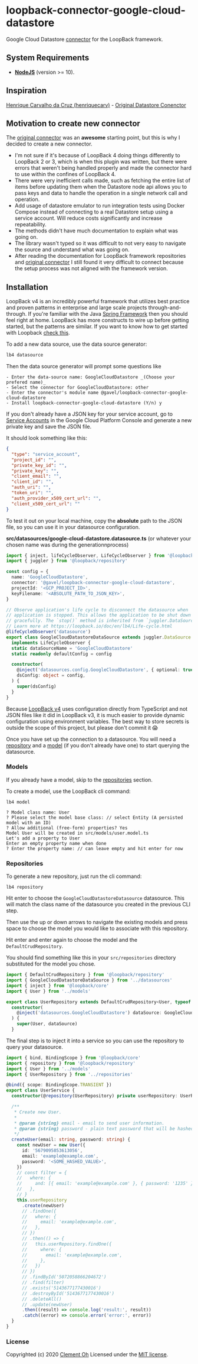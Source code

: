 # loopback-connector-google-cloud-datastore

Google Cloud Datastore [connector](https://loopback.io/doc/en/lb4/Connectors-reference.html) for the LoopBack framework.

## System Requirements

- **[NodeJS](https://nodejs.org/en/)** (version >= 10).

## Inspiration

[Henrique Carvalho da Cruz (henriquecarv)](https://github.com/henriquecarv) -
[Original Datastore Conenctor](https://github.com/henriquecarv/loopback-connector-google-cloud-datastore)

## Motivation to create new connector

The [original connector](https://github.com/henriquecarv/loopback-connector-google-cloud-datastore) was an **awesome**
starting point, but this is why I decided to create a new connector.

- I'm not sure if it's because of LoopBack 4 doing things differently to LoopBack 2 or 3, which is when
  this plugin was written, but there were errors that weren't being handled properly and made the connector hard to
  use within the confines of LoopBack 4.
- There were very inefficient calls made, such as fetching the entire list of items before updating them when the
  Datastore node api allows you to pass keys and data to handle the operation in a single network call and operation.
- Add usage of datastore emulator to run integration tests using Docker Compose instead of connecting to a real
  Datastore setup using a service account. Will reduce costs significantly and increase repeatability.
- The methods didn't have much documentation to explain what was going on.
- The library wasn't typed so it was difficult to not very easy to navigate the source and understand what was going on.
- After reading the documentation for LoopBack framework repositories and
  [original connector](https://github.com/henriquecarv/loopback-connector-google-cloud-datastore) I still found it very
  difficult to connect because the setup process was not aligned with the framework version.

## Installation

LoopBack v4 is an incredibly powerful framework that utilizes best practice and proven patterns in enterprise and
large scale projects through-and-through. If you're familiar with the Java [Spring Framework](https://spring.io/)
then you should feel right at home. LoopBack has more constructs to wire up before getting started, but the patterns
are similar. If you want to know how to get started with Loopback [check this](http://loopback.io/getting-started/).

To add a new data source, use the data source generator:

```sh
lb4 datasource
```

Then the data source generator will prompt some questions like

```
- Enter the data-source name: GoogleCloudDatastore _(Choose your prefered name)_
- Select the connector for GoogleCloudDatastore: other
- Enter the connector's module name @gavel/loopback-connector-google-cloud-datastore
- Install loopback-connector-google-cloud-datastore (Y/n) y
```

If you don't already have a JSON key for your service account, go to
[Service Accounts](https://console.cloud.google.com/iam-admin/serviceaccounts) in the Google Cloud Platform Console
and generate a new private key and save the JSON file.

It should look something like this:

```json
{
  "type": "service_account",
  "project_id": "",
  "private_key_id": "",
  "private_key": "",
  "client_email": "",
  "client_id": "",
  "auth_uri": "",
  "token_uri": "",
  "auth_provider_x509_cert_url": "",
  "client_x509_cert_url": ""
}
```

To test it out on your local machine, copy the **absolute** path to the JSON file, so you can use it in your datasource
configuration.

**src/datasources/google-cloud-datastore.datasource.ts** (or whatever your chosen name was during the generationnprocess)

```typescript
import { inject, lifeCycleObserver, LifeCycleObserver } from '@loopback/core'
import { juggler } from '@loopback/repository'

const config = {
  name: 'GoogleCloudDatastore',
  connector: '@gavel/loopback-connector-google-cloud-datastore',
  projectId: '<GCP_PROJECT_ID>',
  keyFilename: '<ABSOLUTE_PATH_TO_JSON_KEY>',
}

// Observe application's life cycle to disconnect the datasource when
// application is stopped. This allows the application to be shut down
// gracefully. The `stop()` method is inherited from `juggler.DataSource`.
// Learn more at https://loopback.io/doc/en/lb4/Life-cycle.html
@lifeCycleObserver('datasource')
export class GoogleCloudDatastoreDataSource extends juggler.DataSource
  implements LifeCycleObserver {
  static dataSourceName = 'GoogleCloudDatastore'
  static readonly defaultConfig = config

  constructor(
    @inject('datasources.config.GoogleCloudDatastore', { optional: true })
    dsConfig: object = config,
  ) {
    super(dsConfig)
  }
}
```

Because [LoopBack v4][1] uses configuration directly from TypeScript and not JSON files like it did in LoopBack v3, it
is much easier to provide dynamic configuration using environment variables. The best way to store secrets is outside
the scope of this project, but please don't commit it 😱

Once you have set up the connection to a datasource. You will need a
[repository](https://loopback.io/doc/en/lb4/Repositories.html) and a [model](https://loopback.io/doc/en/lb4/Model.html)
(if you don't already have one) to start querying the datasource.

### Models

If you already have a model, skip to the [repositories](#repositories) section.

To create a model, use the LoopBack cli command:

```
lb4 model

? Model class name: User
? Please select the model base class: // select Entity (A persisted model with an ID)
? Allow additional (free-form) properties? Yes
Model User will be created in src/models/user.model.ts
Let's add a property to User
Enter an empty property name when done
? Enter the property name: // can leave empty and hit enter for now
```

### Repositories

To generate a new repository, just run the cli command:

```
lb4 repository
```

Hit enter to choose the `GoogleCloudDatastoreDatasource` datasource. This will match the class name of the datasource
you created in the previous CLI step.

Then use the up or down arrows to navigate the existing models and press space to choose the model you would like to
associate with this repository.

Hit enter and enter again to choose the model and the `DefaultCrudRepository`.

You should find something like this in your `src/repositories` directory substituted for the model you chose.

```typescript
import { DefaultCrudRepository } from '@loopback/repository'
import { GoogleCloudDatastoreDataSource } from '../datasources'
import { inject } from '@loopback/core'
import { User } from '../models'

export class UserRepository extends DefaultCrudRepository<User, typeof User.prototype.id> {
  constructor(
    @inject('datasources.GoogleCloudDatastore') dataSource: GoogleCloudDatastoreDataSource,
  ) {
    super(User, dataSource)
  }
```

The final step is to inject it into a service so you can use the repository to query your datasource.

```typescript
import { bind, BindingScope } from '@loopback/core'
import { repository } from '@loopback/repository'
import { User } from '../models'
import { UserRepository } from '../repositories'

@bind({ scope: BindingScope.TRANSIENT })
export class UserService {
  constructor(@repository(UserRepository) private userRepository: UserRepository) {}

  /**
   * Create new User.
   *
   * @param {string} email - email to send user information.
   * @param {string} password - plain text password that will be hashed before being stored in db.
   */
  createUser(email: string, password: string) {
    const newUser = new User({
      id: '5679095853613056',
      email: 'example@example.com',
      password: '<SOME_HASHED_VALUE>',
    })
    // const filter = {
    //   where: {
    //     and: [{ email: 'example@example.com' }, { password: '1235' }],
    //   },
    // }
    this.userRepository
      .create(newUser)
      // .findOne({
      //   where: {
      //     email: 'example@example.com',
      //   },
      // })
      // .then(() => {
      //   this.userRepository.findOne({
      //     where: {
      //       email: 'example@example.com',
      //     },
      //   })
      // })
      // .findById('5072058866204672')
      // .find(filter)
      // .exists('5143677177430016')
      // .destroyById('5143677177430016')
      // .deleteAll()
      // .update(newUser)
      .then((result) => console.log('result:', result))
      .catch((error) => console.error('error:', error))
  }
}
```

### License

Copyrighted (c) 2020 [Clement Oh][3] Licensed under the [MIT license][2].

[1]: https://loopback.io/doc/en/lb4/
[2]: LICENSE
[3]: https://github.com/clementohNZ
